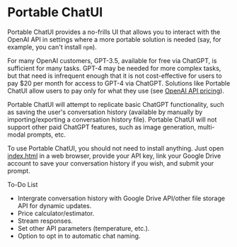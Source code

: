 # Portable ChatUI

Portable ChatUI provides a no-frills UI that allows you to interact with the OpenAI API in settings where a more portable solution is needed (say, for example, you can't install `npm`). 

For many OpenAI customers, GPT-3.5, available for free via ChatGPT, is sufficient for many tasks. GPT-4 may be needed for more complex tasks, but that need is infrequent enough that it is not cost-effective for users to pay $20 per month for access to GPT-4 via ChatGPT. Solutions like Portable ChatUI allow users to pay only for what they use (see [OpenAI API pricing](https://openai.com/pricing)).

Portable ChatUI will attempt to replicate basic ChatGPT functionality, such as saving the user's conversation history (available by manually by importing/exporting a conversation history file). Portable ChatUI will not support other paid ChatGPT features, such as image generation, multi-modal prompts, etc.

To use Portable ChatUI, you should not need to install anything. Just open [index.html](./index.html) in a web browser, provide your API key, link your Google Drive account to save your conversation history if you wish, and submit your prompt.


To-Do List

- Intergrate conversation history with Google Drive API/other file storage API for dynamic updates.
- Price calculator/estimator.
- Stream responses.
- Set other API parameters (temperature, etc.).
- Option to opt in to automatic chat naming.

